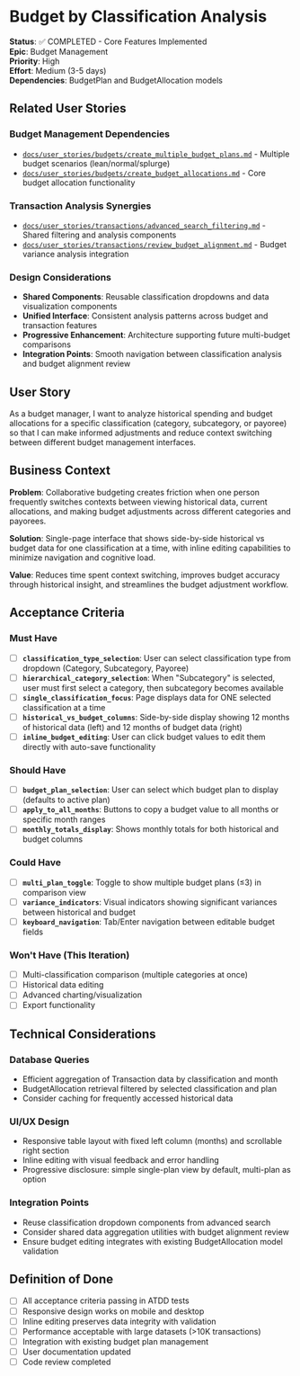 # Budget by Classification Analysis

**Status**: ✅ COMPLETED - Core Features Implemented  
**Epic**: Budget Management  
**Priority**: High  
**Effort**: Medium (3-5 days)  
**Dependencies**: BudgetPlan and BudgetAllocation models  

## Related User Stories

### Budget Management Dependencies
- [`docs/user_stories/budgets/create_multiple_budget_plans.md`](../budgets/create_multiple_budget_plans.md) - Multiple budget scenarios (lean/normal/splurge)
- [`docs/user_stories/budgets/create_budget_allocations.md`](../budgets/create_budget_allocations.md) - Core budget allocation functionality

### Transaction Analysis Synergies  
- [`docs/user_stories/transactions/advanced_search_filtering.md`](../transactions/advanced_search_filtering_atdd.md) - Shared filtering and analysis components
- [`docs/user_stories/transactions/review_budget_alignment.md`](../transactions/review_budget_alignment.md) - Budget variance analysis integration

### Design Considerations
- **Shared Components**: Reusable classification dropdowns and data visualization components
- **Unified Interface**: Consistent analysis patterns across budget and transaction features
- **Progressive Enhancement**: Architecture supporting future multi-budget comparisons
- **Integration Points**: Smooth navigation between classification analysis and budget alignment review

## User Story

As a budget manager, I want to analyze historical spending and budget allocations for a specific classification (category, subcategory, or payoree) so that I can make informed adjustments and reduce context switching between different budget management interfaces.

## Business Context

**Problem**: Collaborative budgeting creates friction when one person frequently switches contexts between viewing historical data, current allocations, and making budget adjustments across different categories and payorees.

**Solution**: Single-page interface that shows side-by-side historical vs budget data for one classification at a time, with inline editing capabilities to minimize navigation and cognitive load.

**Value**: Reduces time spent context switching, improves budget accuracy through historical insight, and streamlines the budget adjustment workflow.

## Acceptance Criteria

### Must Have

- [ ] **`classification_type_selection`**: User can select classification type from dropdown (Category, Subcategory, Payoree)
- [ ] **`hierarchical_category_selection`**: When "Subcategory" is selected, user must first select a category, then subcategory becomes available
- [ ] **`single_classification_focus`**: Page displays data for ONE selected classification at a time
- [ ] **`historical_vs_budget_columns`**: Side-by-side display showing 12 months of historical data (left) and 12 months of budget data (right)
- [ ] **`inline_budget_editing`**: User can click budget values to edit them directly with auto-save functionality

### Should Have

- [ ] **`budget_plan_selection`**: User can select which budget plan to display (defaults to active plan)
- [ ] **`apply_to_all_months`**: Buttons to copy a budget value to all months or specific month ranges
- [ ] **`monthly_totals_display`**: Shows monthly totals for both historical and budget columns

### Could Have

- [ ] **`multi_plan_toggle`**: Toggle to show multiple budget plans (≤3) in comparison view
- [ ] **`variance_indicators`**: Visual indicators showing significant variances between historical and budget
- [ ] **`keyboard_navigation`**: Tab/Enter navigation between editable budget fields

### Won't Have (This Iteration)

- [ ] Multi-classification comparison (multiple categories at once)
- [ ] Historical data editing
- [ ] Advanced charting/visualization
- [ ] Export functionality

## Technical Considerations

### Database Queries
- Efficient aggregation of Transaction data by classification and month
- BudgetAllocation retrieval filtered by selected classification and plan
- Consider caching for frequently accessed historical data

### UI/UX Design
- Responsive table layout with fixed left column (months) and scrollable right section
- Inline editing with visual feedback and error handling
- Progressive disclosure: simple single-plan view by default, multi-plan as option

### Integration Points
- Reuse classification dropdown components from advanced search
- Consider shared data aggregation utilities with budget alignment review
- Ensure budget editing integrates with existing BudgetAllocation model validation

## Definition of Done

- [ ] All acceptance criteria passing in ATDD tests
- [ ] Responsive design works on mobile and desktop
- [ ] Inline editing preserves data integrity with validation
- [ ] Performance acceptable with large datasets (>10K transactions)
- [ ] Integration with existing budget plan management
- [ ] User documentation updated
- [ ] Code review completed